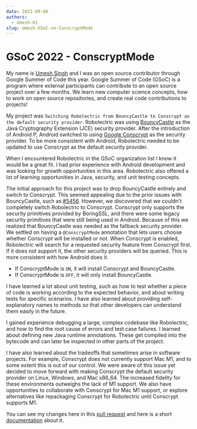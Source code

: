 ```yaml
---
date: 2022-09-06
authors:
  - Umesh-01
slug: Umesh-GSoC-on-ConscryptMode
---
```


# GSoC 2022 - ConscryptMode

My name is [Umesh Singh](https://github.com/Umesh-01) and I was an open source contributor through Google Summer of Code this year. Google Summer of Code (GSoC) is a program where external participants can contribute to an open source project over a few months. We learn new computer science concepts, how to work on open source repositories, and create real code contributions to projects!

<!-- more -->

My project was `Switching Robolectric from BouncyCastle to Conscrypt as the default security provider`. Robolectric was using [BouncyCastle](https://www.bouncycastle.org/) as the Java Cryptography Extension (JCE) security provider. After the introduction of Android P, Android switched to using [Google Conscrypt](https://source.android.com/docs/core/architecture/modular-system/conscrypt) as the security provider. 
To be more consistent with Android, Robolectric needed to be updated to use Conscrypt as the default security provider.
 
When I encountered Robolectric in the GSoC organization list I know it would be a great fit. I had prior experience with Android development and was looking for growth opportunities in this area. Robolectric also offered a lot of learning opportunities in Java, security, and unit testing concepts. 

The initial approach for this project was to drop BouncyCastle entirely and switch to Conscrypt. This seemed appealing due to the prior issues with BouncyCastle, such as [#5456](https://github.com/robolectric/robolectric/issues/5456). However, we discovered that we couldn't completely switch Robolectric to Conscrypt. Conscrypt only supports the security primitives provided by BoringSSL, and there were some legacy security primitives that were still being used in Android. Because of this we realized that BouncyCastle was needed as the fallback security provider. We settled on having a `@ConscryptMode` annotation that lets users choose whether Conscrypt will be installed or not. When Conscrypt is enabled, Robolectric will search for a requested security feature from Conscrypt first. If it does not support it, the other security providers will be queried. This is more consistent with how Android does it.

- If ConscryptMode is `ON`, it will install Conscrypt and BouncyCastle.
- If ConscryptMode is `OFF`, it will only install BouncyCastle.

I have learned a lot about unit testing, such as how to test whether a piece of code is working according to the expected behavior, and about writing tests for specific scenarios. I have also learned about providing self-explanatory names to methods so that other developers can understand them easily in the future.

I gained experience debugging a large, complex codebase like Robolectric, and how to find the root cause of errors and test case failures. I learned about defining new Java runtime annotations. These get compiled into the bytecode and can later be inspected in other parts of the project. 

I have also learned about the tradeoffs that sometimes arise in software projects. For example, Conscrypt does not currently support Mac M1, and to some extent this is out of our control. We were aware of this issue yet decided to move forward with making Conscrypt the default security provider on Linux, Windows, and Mac x86_64. The increased fidelity for these environments outweighs the lack of M1 support. We also have opportunities to collaborate with Conscrypt for Mac M1 support, or explore alternatives like repackaging Conscrypt for Robolectric until Conscrypt supports M1.

You can see my changes here in this [pull request](https://github.com/robolectric/robolectric/pull/7492) and here is a short [documentation](https://github.com/robolectric/robolectric.github.io/pull/122) about it.
